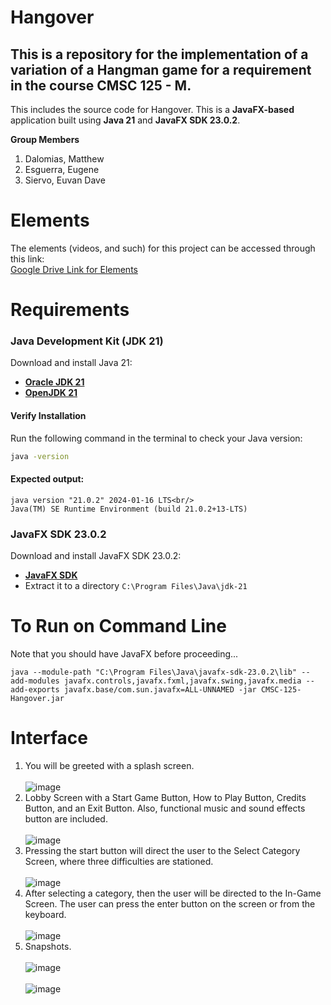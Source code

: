 # Hangover
## This is a repository for the implementation of a variation of a Hangman game for a requirement in the course CMSC 125 - M.

This includes the source code for Hangover. This is a **JavaFX-based** application built using **Java 21** and **JavaFX SDK 23.0.2**.

**Group Members**
  1. Dalomias, Matthew
  2. Esguerra, Eugene 
  3. Siervo, Euvan Dave

# Elements

The elements (videos, and such) for this project can be accessed through this link:<br/>
[Google Drive Link for Elements](https://drive.google.com/drive/folders/1Il7qDbXSA1z9Wi97Sb6Amgke5ejAP4kV?usp=sharing)<br/>

# Requirements  

### Java Development Kit (JDK 21)  
Download and install Java 21:  
- **[Oracle JDK 21](https://www.oracle.com/java/technologies/javase/jdk21-archive-downloads.html)**
- **[OpenJDK 21](https://jdk.java.net/21/)**  

#### Verify Installation  
Run the following command in the terminal to check your Java version:  
```sh
java -version
```
#### Expected output:<br/>
```
java version "21.0.2" 2024-01-16 LTS<br/>
Java(TM) SE Runtime Environment (build 21.0.2+13-LTS)
```
### JavaFX SDK 23.0.2
Download and install JavaFX SDK 23.0.2:  
- **[JavaFX SDK](https://openjfx.io/)**
- Extract it to a directory `C:\Program Files\Java\jdk-21`

# To Run on Command Line
Note that you should have JavaFX before proceeding...
```
java --module-path "C:\Program Files\Java\javafx-sdk-23.0.2\lib" --add-modules javafx.controls,javafx.fxml,javafx.swing,javafx.media --add-exports javafx.base/com.sun.javafx=ALL-UNNAMED -jar CMSC-125-Hangover.jar
```

# Interface
1. You will be greeted with a splash screen.<br/><br/>![image](https://github.com/user-attachments/assets/0762dfe5-edb8-42ae-9939-85041413051b)<br/>
2. Lobby Screen with a Start Game Button, How to Play Button, Credits Button, and an Exit Button. Also, functional music and sound effects button are included.<br/><br/>![image](https://github.com/user-attachments/assets/3db2f837-c74a-4db4-9bb9-2176d978dba4)<br/>
3. Pressing the start button will direct the user to the Select Category Screen, where three difficulties are stationed.<br/><br/>![image](https://github.com/user-attachments/assets/e905aebc-5966-41f5-96c9-9b48bbb820bc)<br/>
4. After selecting a category, then the user will be directed to the In-Game Screen. The user can press the enter button on the screen or from the keyboard. <br/><br/>![image](https://github.com/user-attachments/assets/6ab1222b-b48f-4764-b4c6-0ac70d8edd95)<br/>
5. Snapshots.<br/><br/>![image](https://github.com/user-attachments/assets/2f07d76c-101d-4d42-a0ab-6aa28b540bf8)<br/><br/>![image](https://github.com/user-attachments/assets/c44bfd0b-4da4-41c2-b21c-e502180936ed)<br/>







